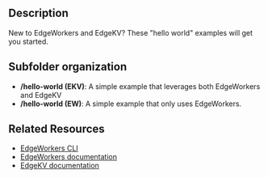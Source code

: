 ## Description
New to EdgeWorkers and EdgeKV? These "hello world" examples will get you started.

## Subfolder organization
* **/hello-world (EKV)**: A simple example that leverages both EdgeWorkers and EdgeKV
* **/hello-world (EW)**: A simple example that only uses EdgeWorkers.


## Related Resources
- [EdgeWorkers CLI](https://developer.akamai.com/cli/packages/edgeworkers.html)
- [EdgeWorkers documentation](https://techdocs.akamai.com/edgeworkers/docs)
- [EdgeKV documentation](https://techdocs.akamai.com/edgekv/docs)
